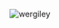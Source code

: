 <body>
<div align="center">
<p><img src="https://github-readme-streak-stats.herokuapp.com/?user=wergiley&theme=light&show_icons=true" alt="wergiley"/></p> 
</body>
